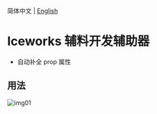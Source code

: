 简体中文 | [English](./README.en.md)

# Iceworks 辅料开发辅助器

* 自动补全 prop 属性

## 用法

![img01](https://img.alicdn.com/tfs/TB1pNj5x7Y2gK0jSZFgXXc5OFXa-1688-780.gif)


